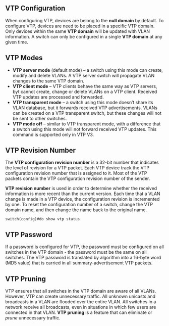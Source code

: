 ## VTP Configuration

When configuring VTP, devices are belong to the **null domain** by default.
To configure VTP, devices are need to be placed in a specific VTP domain.
Only devices within the same **VTP domain** will be updated with VLAN information.
A switch can only be configured in a single **VTP domain** at any given time.

## VTP Modes

- **VTP server mode** (default mode) – a switch using this mode can create, modify and delete VLANs.
  A VTP server switch will propagate VLAN changes to the same VTP domain.
- **VTP client mode** – VTP clients behave the same way as VTP servers, byt cannot create, change or delete VLANs on a VTP client.
  Received VTP updates are processed and forwarded.
- **VTP transparent mode** – a switch using this mode doesn’t share its VLAN database, but it forwards received VTP advertisements.
  VLANs can be created on a VTP transparent switch, but these changes will not be sent to other switches.
- **VTP mode off** – similar to VTP transparent mode, with a difference that a switch using this mode will not forward received VTP updates.
  This command is supported only in VTP V3.

## VTP Revision Number

The **VTP configuration revision number** is a 32-bit number that indicates the level of revision for a VTP packet.
Each VTP device track the VTP configuration revision number that is assigned to it.
Most of the VTP packets contain the VTP configuration revision number of the sender.

**VTP revision number** is used in order to determine whether the received information is more recent than the current version.
Each time that a VLAN change is made in a VTP device, the configuration revision is incremented by one.
To reset the configuration number of a switch, change the VTP domain name, and then change the name back to the original name.

```
switch(config)#do show vtp status
```

## VTP Password

If a password is configured for VTP, the password must be configured on all switches in the VTP domain - the password must be the same on all switches.
The VTP password is translated by algorithm into a 16-byte word (MD5 value) that is carried in all summary-advertisement VTP packets.

## VTP Pruning

VTP ensures that all switches in the VTP domain are aware of all VLANs.
However, VTP can create unnecessary traffic.
All unknown unicasts and broadcasts in a VLAN are flooded over the entire VLAN.
All switches in a network receive all broadcasts, even in situations in which few users are connected in that VLAN.
**VTP pruning** is a feature that can eliminate or _prune_ unnecessary traffic.
